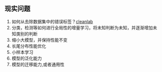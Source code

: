 ## 现实问题
1. 如何从去除数据集中的错误标签？[cleanlab](https://github.com/cgnorthcutt/cleanlab)
2. 分类，检测等如何进行全局性的增量学习，将未知判断为未知，并逐渐增加未知类别的判断
3. 缩小大模型，并保持性能不变
4. 长尾分布性能优化
5. 小样本学习
6. 模型的泛化能力
7. 模型的迁移能力,或者通用性